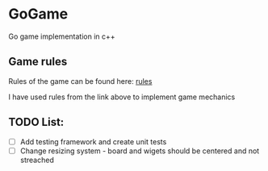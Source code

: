 # GoGame
Go game implementation in c++

## Game rules
Rules of the game can be found here: [rules](https://www.cs.cmu.edu/~wjh/go/rules/Chinese.html)

I have used rules from the link above to implement game mechanics 

## TODO List:
- [ ] Add testing framework and create unit tests
- [ ] Change resizing system - board and wigets should be centered and not streached